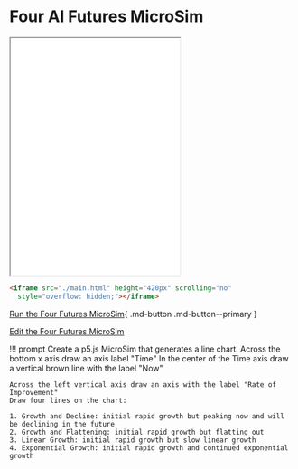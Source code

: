 

# Four AI Futures MicroSim

<iframe src="./main.html" height="420px" scrolling="no"
  style="overflow: hidden;"></iframe>

```html
<iframe src="./main.html" height="420px" scrolling="no"
  style="overflow: hidden;"></iframe>
```

[Run the Four Futures MicroSim](./main.html){ .md-button .md-button--primary }

[Edit the Four Futures MicroSim](https://editor.p5js.org/dmccreary/sketches/AwFjmodK9)

!!! prompt
    Create a p5.js MicroSim that generates a line chart.
    Across the bottom x axis draw an axis label "Time"
    In the center of the Time axis draw a vertical brown line with the label "Now"

    Across the left vertical axis draw an axis with the label "Rate of Improvement"
    Draw four lines on the chart:

    1. Growth and Decline: initial rapid growth but peaking now and will be declining in the future 
    2. Growth and Flattening: initial rapid growth but flatting out 
    3. Linear Growth: initial rapid growth but slow linear growth 
    4. Exponential Growth: initial rapid growth and continued exponential growth

